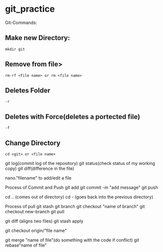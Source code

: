 # git_practice

Git-Commands:

## Make new Directory:
```
mkdir git
```

## Remove from file>
```
rm-rf <file name> or rm <file name>
```

## Deletes Folder
```
-r
```

## Deletes with Force(deletes a portected file)
```
-f 
```

## Change Directory
```
cd <git> or <file name>
```

git log(commit log of the repository)
git status(check status of my working copy)
git diff(difference in the file)

nano."filename" to add/edit a file

Process of Commit and Push
git add
git commit -m "add message"
git push

cd .. (comes out of directory)
cd - (goes back into the previous directory)

Process of pull
git stash
git branch
git checkout "name of branch"
git checkout new-branch
git pull

git diff (aligns two files)
git stash apply

git checkout origin/"file name"

git merge "name of file"(do something with the code if conflict)
git rebase"name of file"


